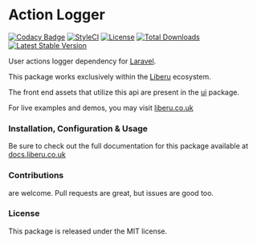 # Action Logger
[![Codacy Badge](https://app.codacy.com/project/badge/Grade/2d3169454da144cdb8fb4a15b0a1e294)](https://www.codacy.com/gh/laravel-liberu/action-logger?utm_source=github.com&amp;utm_medium=referral&amp;utm_content=laravel-liberu/action-logger&amp;utm_campaign=Badge_Grade) 
[![StyleCI](https://github.styleci.io/repos/85554059/shield?branch=master)](https://github.styleci.io/repos/85554059)
[![License](https://poser.pugx.org/laravel-liberu/action-logger/license)](https://packagist.org/packages/laravel-liberu/action-logger)
[![Total Downloads](https://poser.pugx.org/laravel-liberu/action-logger/downloads)](https://packagist.org/packages/laravel-liberu/action-logger)
[![Latest Stable Version](https://poser.pugx.org/laravel-liberu/action-logger/version)](https://packagist.org/packages/laravel-liberu/action-logger)

User actions logger dependency for [Laravel](https://laravel.com).

This package works exclusively within the [Liberu](https://github.com/laravel-liberu/Liberu) ecosystem.

The front end assets that utilize this api are present in the [ui](https://github.com/liberu-ui/ui) package.

For live examples and demos, you may visit [liberu.co.uk](https://www.liberu.co.uk)

### Installation, Configuration & Usage

Be sure to check out the full documentation for this package available at [docs.liberu.co.uk](https://docs.liberu.co.uk/backend/action-logger.html)

### Contributions

are welcome. Pull requests are great, but issues are good too.

### License

This package is released under the MIT license.
